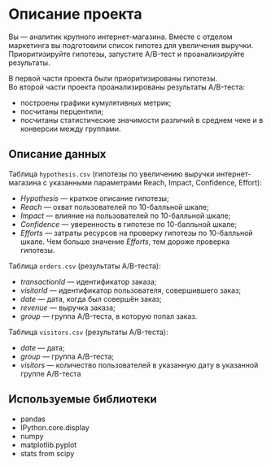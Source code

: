 # **Описание проекта**
Вы — аналитик крупного интернет-магазина. Вместе с отделом маркетинга вы подготовили список гипотез для увеличения выручки.  
Приоритизируйте гипотезы, запустите A/B-тест и проанализируйте результаты.

В первой части проекта были приоритизированы гипотезы.  
Во второй части проекта проанализированы результаты A/B-теста:
- построены графики кумулятивных метрик;
- посчитаны перцентили;
- посчитаны статистические значимости различий в среднем чеке и в конверсии между группами.

## Описание данных
Таблица `hypothesis.csv` (гипотезы по увеличению выручки интернет-магазина с указанными параметрами Reach, Impact, Confidence, Effort):
- *Hypothesis* — краткое описание гипотезы;
- *Reach* — охват пользователей по 10-балльной шкале;
- *Impact* — влияние на пользователей по 10-балльной шкале;
- *Confidence* — уверенность в гипотезе по 10-балльной шкале;
- *Efforts* — затраты ресурсов на проверку гипотезы по 10-балльной шкале. Чем больше значение *Efforts*, тем дороже проверка гипотезы.

Таблица `orders.csv` (результаты A/B-теста):
- *transactionId* — идентификатор заказа;
- *visitorId* — идентификатор пользователя, совершившего заказ;
- *date* — дата, когда был совершён заказ;
- *revenue* — выручка заказа;
- *group* — группа A/B-теста, в которую попал заказ.

Таблица `visitors.csv` (результаты A/B-теста):
- *date* — дата;
- *group* — группа A/B-теста;
- *visitors* — количество пользователей в указанную дату в указанной группе A/B-теста

## Используемые библиотеки
- pandas
- IPython.core.display
- numpy
- matplotlib.pyplot
- stats from scipy